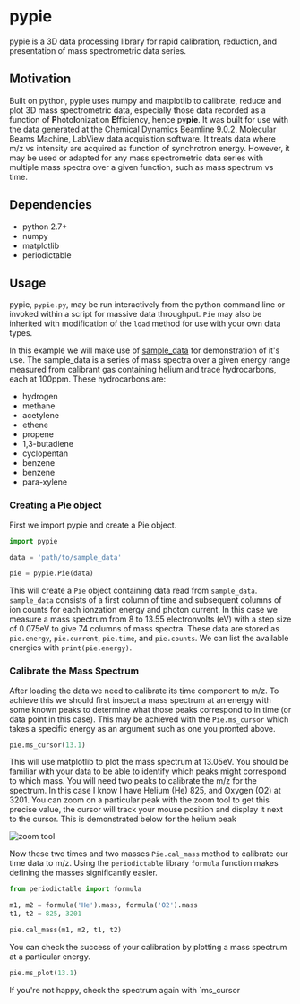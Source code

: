 # pypie
pypie is a 3D data processing library for rapid calibration, reduction, and presentation of mass spectrometric data series.

## Motivation

Built on python, pypie uses numpy and matplotlib to calibrate, reduce and plot 3D mass spectrometric data, especially those data recorded as a function of **P**hoto**I**onization **E**fficiency, hence py**pie**. It was built for use with the data generated at the [Chemical Dynamics Beamline](http://www.chemicaldynamics.lbl.gov/) 9.0.2, Molecular Beams Machine, LabView data acquisition software. It treats data where m/z vs intensity are acquired as function of synchrotron energy. However, it may be used or adapted for any mass spectrometric data series with multiple mass spectra over a given function, such as mass spectrum vs time.

## Dependencies
* python 2.7+
* numpy
* matplotlib
* periodictable

## Usage
pypie, `pypie.py`, may be run interactively from the python command line or invoked within a script for massive data throughput. `Pie` may also be inherited with modification of the `load` method for use with your own data types. 

In this example we will make use of [sample_data](http://) for demonstration of it's use. The sample_data is a series of mass spectra over a given energy range measured from calibrant gas containing helium and trace hydrocarbons, each at 100ppm. These hydrocarbons are:

* hydrogen
* methane 
* acetylene
* ethene 
* propene 
* 1,3-butadiene
* cyclopentan
* benzene 
* benzene 
* para-xylene

### Creating a Pie object

First we import pypie and create a Pie object.

```python
import pypie

data = 'path/to/sample_data'

pie = pypie.Pie(data)
```

This will create a `Pie` object containing data read from `sample_data`. `sample_data` consists of a first column of time and subsequent columns of ion counts for each ionzation energy and photon current. In this case we measure a mass spectrum from 8 to 13.55 electronvolts (eV) with a step size of 0.075eV to give 74 columns of mass spectra. These data are stored as `pie.energy`, `pie.current`, `pie.time`, and `pie.counts`. We can list the available energies with `print(pie.energy)`. 

### Calibrate the Mass Spectrum

After loading the data we need to calibrate its time component to m/z. To achieve this we should first inspect a mass spectrum at an energy with some known peaks to determine what those peaks correspond to in time (or data point in this case). This may be achieved with the `Pie.ms_cursor` which takes a specific energy as an argument such as one you pronted above. 

```python
pie.ms_cursor(13.1)
```
This will use matplotlib to plot the mass spectrum at 13.05eV. You should be familiar with your data to be able to identify which peaks might correspond to which mass. You will need two peaks to calibrate the m/z for the spectrum. In this case I know I have Helium (He) 825, and Oxygen (O2) at 3201. You can zoom on a particular peak with the zoom tool to get this precise value, the cursor will track your mouse position and display it next to the cursor. This is demonstrated below for the helium peak

![zoom tool](https://)

Now these two times and two masses `Pie.cal_mass` method to calibrate our time data to m/z. Using the `periodictable` library `formula` function makes defining the masses significantly easier.

```python
from periodictable import formula

m1, m2 = formula('He').mass, formula('O2').mass
t1, t2 = 825, 3201

pie.cal_mass(m1, m2, t1, t2)
```
You can check the success of your calibration by plotting a mass spectrum at a particular energy.

```python
pie.ms_plot(13.1)
```
If you're not happy, check the spectrum again with `ms_cursor


